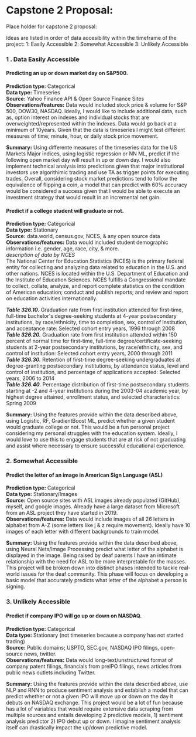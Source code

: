# Capstone 2 Proposal:

Place holder for capstone 2 proposal:

Ideas are listed in order of data accesibility within the timeframe of the project:
1: Easily Accessible
2: Somewhat Accessible
3: Unlikely Accessible

### 1 . Data Easily Accessible 
#### Predicting an up or down market day on S&P500. <br>
**Prediction type:** Categorical<br>
**Data type:** Timeseries<br>
**Source:** Yahoo Finance API & Open Source Finance Sites<br>
**Observations/features:** Data would included stock price & volume for S&P 500, DOW30, NASDAQ. Ideally, I would like to include additional data, such as, option interest on indexes and individual stocks that are overweighted/represented within the indexes. Data would go back at a minimum of 10years. Given that the data is timeseries I might test different measures of time; minute, hour, or daily stock price movement. <br>

**Summary:** Using differente measures of the timeseries data for the US Markets Major indices, using logistic regression or NN ML, predict if the following open market day will result in up or down day. I would also implement technical analysis into predictions given that major institutional investors use algorithimic trading and use TA as trigger points for executing trades. Overall, considering stock market predictions tend to follow the equivalence of flipping a coin, a model that can predict with 60% accuracy would be considered a success given that I would be able to execute an investment strategy that would result in an incremental net gain.

#### Predict if a college student will graduate or not.
**Prediction type:** Categorical<br>
**Data type:** Stationary<br>
**Source:** data.world, census.gov, NCES, & any open source data<br>
**Observations/features:** Data would included student demographic information i.e. gender, age, race, city, & more. <br>
*description of data by NCES*<br>
The National Center for Education Statistics (NCES) is the primary federal entity for collecting and analyzing data related to education in the U.S. and other nations. NCES is located within the U.S. Department of Education and the Institute of Education Sciences. NCES fulfills a Congressional mandate to collect, collate, analyze, and report complete statistics on the condition of American education; conduct and publish reports; and review and report on education activities internationally.

***Table 326.10.*** Graduation rate from first institution attended for first-time, full-time bachelor's degree-seeking students at 4-year postsecondary institutions, by race/ethnicity, time to completion, sex, control of institution, and acceptance rate: Selected cohort entry years, 1996 through 2008<br>
***Table 326.20.*** Graduation rate from first institution attended within 150 percent of normal time for first-time, full-time degree/certificate-seeking students at 2-year postsecondary institutions, by race/ethnicity, sex, and control of institution: Selected cohort entry years, 2000 through 2011<br>
***Table 326.30.*** Retention of first-time degree-seeking undergraduates at degree-granting postsecondary institutions, by attendance status, level and control of institution, and percentage of applications accepted: Selected years, 2006 to 2014<br>
***Table 326.40.*** Percentage distribution of first-time postsecondary students starting at -2 and 4-year institutions during the 2003-04 academic year, by highest degree attained, enrollment status, and selected characteristics: Spring 2009

**Summary:** Using the features provide within the data described above, using Logistic, RF, GradientBoost ML, predict whether a given student would graduate college or not. This would be a fun personal project considering my personal struggles with the education system. Ideally, I would love to use this to engage students that are at risk of not graduating and assist where necessary to ensure successful educational experience. 

### 2. Somewhat Accessible 
#### Predict the letter of an image in American Sign Language (ASL)
**Prediction type:** Categorical<br>
**Data type:** Stationary/Images<br>
**Source:** Open source sites with ASL images already populated (GitHub), myself, and google images. Already have a large dataset from Microsoft from an ASL project they have started in 2019. <br>
**Observations/features:** Data would include images of all 26 letters in alphabet from A-Z (some letters like j & z require movement). Ideally have 10 images of each letter with different backgrounds to train model.

**Summary:** Using the features provide within the data described above, using Neural Nets/Image Processing predict what letter of the alphabet is displayed in the image. Being raised by deaf parents I have an intimate relationship with the need for ASL to be more interpretable for the masses. This project will be broken down into distinct phases intended to tackle real-world issues for the deaf community. This phase will focus on developing a basic model that accurately predicts what letter of the alphabet a person is signing.

### 3. Unlikely Accessible 
#### Predict if company IPO will go up or down on NASDAQ.
**Prediction type:** Categorical<br>
**Data type:** Stationary (not timeseries because a company has not started trading)<br>
**Source:** Public domains; USPTO, SEC.gov, NASDAQ IPO filings, open-source news, twitter. <br>
**Observations/features:** Data would long-text/unstructured format of company patent filings, financials from preIPO filings, news articles from public news outlets including Twitter.

**Summary:** Using the features provide within the data described above, use NLP and RNN to produce sentiment analysis and establish a model that can predict whether or not a given IPO will move up or down on the day it debuts on NASDAQ exchange. This project would be a lot of fun because has a lot of variables that would require extensive data scraping from multiple sources and entails developing 2 predictive models, 1) sentiment analysis predictor 2) IPO debut up or down. I imagine sentiment analysis itself can drastically impact the up/down predictive model. 


